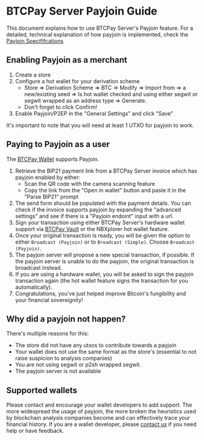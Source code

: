 # BTCPay Server Payjoin Guide

This document explains how to use BTCPay Server's Payjoin feature. For a detailed, technical explanation of how payjoin is implemented, check the [Payjoin Specififcations](Payjoin-spec.md)

## Enabling Payjoin as a merchant

1. Create a store
2. Configure a hot wallet for your derivation scheme
   * Store => Derivation Scheme => BTC => Modify => Import from => a new/existing seed => Is hot wallet checked and using either segwit or segwit wrapped as an address type => Generate.
   * Don't forget to click Confirm!
3. Enable Payjoin/P2EP in the "General Settings" and click "Save"

It's important to note that you will need at least 1 UTXO for payjoin to work.

## Paying to Payjoin as a user

The [BTCPay Wallet](Wallet.md) supports Payjoin. 

1. Retrieve the BIP21 payment link from a BTCPay Server invoice which has payjoin enabled by either:
   * Scan the QR code with the camera scanning feature
   * Copy the link from the "Open in wallet" button and paste it in the "Parse BIP21" prompt
2. The send form should be populated with the payment details. You can check if the invoice supports payjoin by expanding the "advanced settings" and see if there is a "Payjoin endoint" input with a url.
3. Sign your transaction using either BTCPay Server's hardware wallet support via [BTCPay Vault](Vault.md) or the NBXplorer hot wallet feature.
4. Once your original transaction is ready, you will be given the option to either `Broadcast (Payjoin)` or to `Broadcast (Simple)`. Choose `Broadcast (Payjoin)`.
5. The payjoin server will propose a new special transaction, if possible. If the payjoin server is unable to do the payjoin, the original transaction is broadcast instead.
6. If you are using a hardware wallet, you will be asked to sign the payjoin transaction again (the hot wallet feature signs the transaction for you automatically). 
7. Congratulations, you've just helped improve Bitcoin's fungibility and your financial sovereignity!

## Why did a payjoin not happen?

There's multiple reasons for this:
* The store did not have any utxos to contribute towards a payjoin
* Your wallet does not use the same format as the store's (essential to not raise suspicion to analysis companies)
* You are not using segwit or p2sh wrapped segwit.
* The payjoin server is not available

## Supported wallets

Please contact and encourage your wallet developers to add support. The more widespread the usage of payjoin, the more broken the heuristics used by blockchain analysis companies become and can effectively trace your financial history. If you are a wallet developer, please [contact us](Community.md) if you need help or have feedback.



